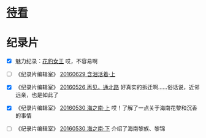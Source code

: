 # [待看](https://github.com/noteMay/blog/issues/40)

# 纪录片

- [x] 魅力纪录：[花豹女王](https://www.bilibili.com/video/BV1Gs411a76W/)
哎，不容易啊

- [ ] 《纪录片编辑室》 [20160629 含泪活着·上](http://jishi.cctv.com/2016/06/29/VIDEkf7hLfh7M6cK1oRJQbbF160629.shtml)

- [x] 《纪录片编辑室》 [20160526 再见，通北路](https://jishi.cctv.com/2016/05/26/VIDEKOHZYnABMYy8usRFDxf3160526.shtml)
好真实的拆迁啊……俗话说，近邻远亲，也是如此了

- [x] 《纪录片编辑室》 [20160530 海之南·上](https://jishi.cctv.com/2016/05/27/VIDEz6UpYeNxiXBRhsKaz0nt160527.shtml)
哎！了解了一点关于海南花黎和沉香的事情

- [ ] 《纪录片编辑室》 [20160530 海之南·下](https://jishi.cctv.com/2016/05/30/VIDEVflIdphl3LJJOS6JH42x160530.shtml)
介绍了海南黎族、黎锦